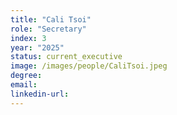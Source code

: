 ```yaml
---
title: "Cali Tsoi"
role: "Secretary"
index: 3
year: "2025"
status: current_executive
image: /images/people/CaliTsoi.jpeg
degree:
email:
linkedin-url:
---
```



